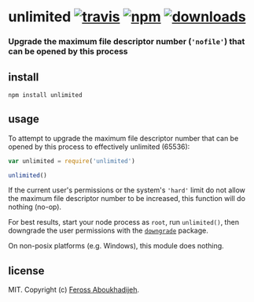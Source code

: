 # unlimited [![travis][travis-image]][travis-url] [![npm][npm-image]][npm-url] [![downloads][downloads-image]][downloads-url]

[travis-image]: https://img.shields.io/travis/feross/unlimited.svg?style=flat
[travis-url]: https://travis-ci.org/feross/unlimited
[npm-image]: https://img.shields.io/npm/v/unlimited.svg?style=flat
[npm-url]: https://npmjs.org/package/unlimited
[downloads-image]: https://img.shields.io/npm/dm/unlimited.svg?style=flat
[downloads-url]: https://npmjs.org/package/unlimited

### Upgrade the maximum file descriptor number (`'nofile'`) that can be opened by this process

## install

```
npm install unlimited
```

## usage

To attempt to upgrade the maximum file descriptor number that can be opened by this process
to effectively unlimited (65536):

```js
var unlimited = require('unlimited')

unlimited()
```

If the current user's permissions or the system's `'hard'` limit do not allow the maximum
file descriptor number to be increased, this function will do nothing (no-op).

For best results, start your node process as `root`, run `unlimited()`, then downgrade
the user permissions with the [`downgrade`](https://github.com/feross/downgrade) package.

On non-posix platforms (e.g. Windows), this module does nothing.

## license

MIT. Copyright (c) [Feross Aboukhadijeh](http://feross.org).
